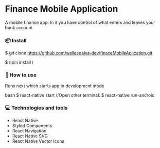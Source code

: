 # Finance Mobile Application

A mobile finance app. In it you have control of what enters and leaves your bank account.

### 📦 Install


$ git clone https://github.com/wellespaiva-dev/finaceMobileAplication.git

$ npm install i


### 🔨 How to use

Runs next which starts app in development mode

bash
$ react-native start
//Open other terminal:
$ react-native run-android



### :computer: Technologies and tools

- React Native
- Styled Components
- React Navigation
- React Native SVG
- React Native Vector Icons
